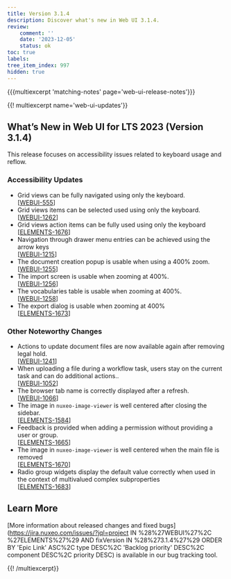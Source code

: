 ```yaml
---
title: Version 3.1.4
description: Discover what's new in Web UI 3.1.4.
review:
    comment: ''
    date: '2023-12-05'
    status: ok
toc: true
labels:
tree_item_index: 997
hidden: true
---
```


{{{multiexcerpt 'matching-notes' page='web-ui-release-notes'}}}

{{! multiexcerpt name='web-ui-updates'}}
## What’s New in Web UI for LTS 2023 (Version 3.1.4)

This release focuses on accessibility issues related to keyboard usage and reflow.

### Accessibility Updates

- Grid views can be fully navigated using only the keyboard.<br/>[[WEBUI-555](https://jira.nuxeo.com/browse/WEBUI-555)]
- Grid views items can be selected used using only the keyboard.<br/>[[WEBUI-1262](https://jira.nuxeo.com/browse/WEBUI-1262)]
- Grid views action items can be fully used using only the keyboard<br/>[[ELEMENTS-1676](https://jira.nuxeo.com/browse/ELEMENTS-1676)] 
- Navigation through drawer menu entries can be achieved using the arrow keys<br/>[[WEBUI-1215](https://jira.nuxeo.com/browse/WEBUI-1215)] 
- The document creation popup is usable when using a 400% zoom.<br/>[[WEBUI-1255](https://jira.nuxeo.com/browse/WEBUI-1255)]
- The import screen is usable when zooming at 400%.<br/>[[WEBUI-1256](https://jira.nuxeo.com/browse/WEBUI-1256)]
- The vocabularies table is usable when zooming at 400%.<br/>[[WEBUI-1258](https://jira.nuxeo.com/browse/WEBUI-1258)]
- The export dialog is usable when zooming at 400%<br/>[[ELEMENTS-1673](https://jira.nuxeo.com/browse/ELEMENTS-1673)] 


### Other Noteworthy Changes

- Actions to update document files are now available again after removing legal hold.<br/>[[WEBUI-1241](https://jira.nuxeo.com/browse/WEBUI-1241)]
- When uploading a file during a workflow task, users stay on the current task and can do additional actions..<br/>[[WEBUI-1052](https://jira.nuxeo.com/browse/WEBUI-1052)]
- The browser tab name is correctly displayed after a refresh.<br/>[[WEBUI-1066](https://jira.nuxeo.com/browse/WEBUI-1066)]
- The image in `nuxeo-image-viewer` is well centered after closing the sidebar.<br/>[[ELEMENTS-1584](https://jira.nuxeo.com/browse/ELEMENTS-1584)] 
- Feedback is provided when adding a permission without providing a user or group.<br/>[[ELEMENTS-1665](https://jira.nuxeo.com/browse/ELEMENTS-1665)] 
- The image in `nuxeo-image-viewer` is well centered when the main file is removed<br/>[[ELEMENTS-1670](https://jira.nuxeo.com/browse/ELEMENTS-1670)] 
- Radio group widgets display the default value correctly when used in the context of multivalued complex subproperties<br/>[[ELEMENTS-1683](https://jira.nuxeo.com/browse/ELEMENTS-1683)] 



## Learn More

[More information about released changes and fixed bugs](https://jira.nuxeo.com/issues/?jql=project IN %28%27WEBUI%27%2C %27ELEMENTS%27%29 AND fixVersion IN %28%273.1.4%27%29 ORDER BY 'Epic Link' ASC%2C type DESC%2C  'Backlog priority' DESC%2C component DESC%2C priority DESC) is available in our bug tracking tool.


{{! /multiexcerpt}}
